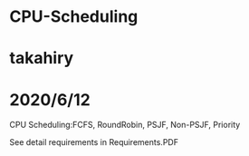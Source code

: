 # CPU-Scheduling
# takahiry
# 2020/6/12

CPU Scheduling:FCFS, RoundRobin, PSJF, Non-PSJF, Priority

See detail requirements in Requirements.PDF
